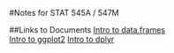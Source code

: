 #Notes for STAT 545A / 547M

##Links to Documents
[Intro to data.frames](https://github.com/alex-peterson/STAT-545-Notes/blob/master/545A%20Exploratory%20Data%20Analysis/cm004_data.frames_practice.R)   
[Intro to ggplot2](https://github.com/alex-peterson/STAT-545-Notes/blob/master/545A%20Exploratory%20Data%20Analysis/cm005_ggplot2_intro.R)
[Intro to dplyr](https://github.com/alex-peterson/STAT-545-Notes/blob/master/545A%20Exploratory%20Data%20Analysis/cm007_intro_dplyr.R)